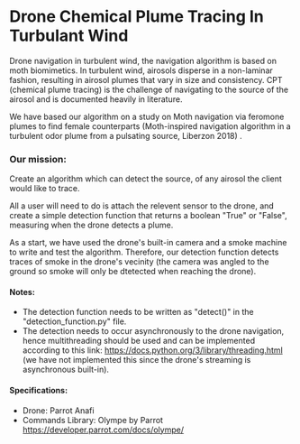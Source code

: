 # Drone Chemical Plume Tracing In Turbulant Wind #
Drone navigation in turbulent wind, the navigation algorithm is based on moth biomimetics. In turbulent wind, airosols disperse in a non-laminar fashion, resulting in airosol plumes that vary in size and consistency. CPT (chemical plume tracing) is the challenge of navigating to the source of the airosol and is documented heavily in literature. 

We have based our algorithm on a study on Moth navigation via feromone plumes to find female counterparts (Moth-inspired navigation algorithm in a turbulent odor plume from a pulsating source, Liberzon 2018) .

 ### Our mission: ###
Create an algorithm which can detect the source, of any airosol the client would like to trace.

All a user will need to do is attach the relevent sensor to the drone, and create a simple detection function that returns a boolean "True" or "False", measuring when the drone detects a plume.

As a start, we have used the drone's built-in camera and a smoke machine to write and test the algorithm. Therefore, our detection function detects traces of smoke in the drone's vecinity (the camera was angled to the ground so smoke will only be dtetected when reaching the drone).

#### Notes: ####
- The detection function needs to be written as "detect()" in the "detection_function.py" file.
- The detection needs to occur asynchronously to the drone navigation, hence multithreading should be used and can be implemented according to this link: https://docs.python.org/3/library/threading.html (we have not implemented this since the drone's streaming is asynchronous built-in).
 
 #### Specifications: ####
- Drone: Parrot Anafi 
- Commands Library: Olympe by Parrot https://developer.parrot.com/docs/olympe/
